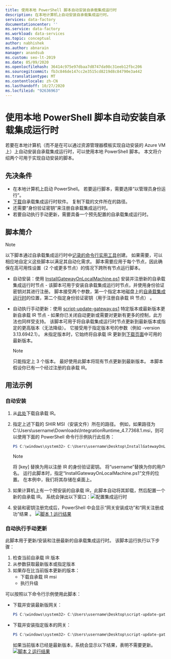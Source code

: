 ```yaml
---
title: 使用本地 PowerShell 脚本自动安装自承载集成运行时
description: 在本地计算机上自动安装自承载集成运行时。
services: data-factory
documentationcenter: ''
ms.service: data-factory
ms.workload: data-services
ms.topic: conceptual
author: nabhishek
ms.author: abnarain
manager: anandsub
ms.custom: seo-lt-2019
ms.date: 05/09/2020
ms.openlocfilehash: 36414c975e97dbaa7d8747da98c31eeb12fbc206
ms.sourcegitcommit: fb3c846de147cc2e3515cd8219d8c84790e3a442
ms.translationtype: MT
ms.contentlocale: zh-CN
ms.lasthandoff: 10/27/2020
ms.locfileid: "92636963"
---
```

# <a name="automating-self-hosted-integration-runtime-installation-using-local-powershell-scripts"></a>使用本地 PowerShell 脚本自动安装自承载集成运行时
若要在本地计算机（而不是在可以通过资源管理器模板实现自动安装的 Azure VM 上）上自动安装自承载集成运行时，可以使用本地 PowerShell 脚本。 本文将介绍两个可用于实现自动安装的脚本。

## <a name="prerequisites"></a>先决条件

* 在本地计算机上启动 PowerShell。 若要运行脚本，需要选择“以管理员身份运行”。
* [下载](https://www.microsoft.com/download/details.aspx?id=39717)自承载集成运行时软件。 复制下载的文件所在的路径。 
* 还需要“身份验证密钥”来注册自承载集成运行时。
* 若要自动执行手动更新，需要具备一个预先配置的自承载集成运行时。

## <a name="scripts-introduction"></a>脚本简介 

> [!NOTE]
> 以下脚本通过自承载集成运行时中[记录的命令行实用工具](./create-self-hosted-integration-runtime.md#set-up-an-existing-self-hosted-ir-via-local-powershell)创建。 如果需要，可以相应地自定义这些脚本以满足其自动化需求。
> 脚本需要应用于每个节点，因此确保在高可用性设置（2 个或更多节点）的情况下跨所有节点运行脚本。

* 自动安装：使用 [InstallGatewayOnLocalMachine.ps1](https://github.com/nabhishek/SelfHosted-IntegrationRuntime_AutomationScripts/blob/master/InstallGatewayOnLocalMachine.ps1) 安装并注册新的自承载集成运行时节点 - 该脚本可用于安装自承载集成运行时节点，并使用身份验证密钥对其进行注册。 脚本接受两个参数，第一个指定本地磁盘上的[自承载集成运行时](https://www.microsoft.com/download/details.aspx?id=39717)的位置，第二个指定身份验证密钥（用于注册自承载 IR 节点）  。

* 自动执行手动更新：使用 [script-update-gateway.ps1](https://github.com/nabhishek/SelfHosted-IntegrationRuntime_AutomationScripts/blob/master/script-update-gateway.ps1) 特定版本或最新版本更新自承载 IR 节点 - 如果你已关闭自动更新或需要对更新有更多的控制，此方法也同样受支持。 该脚本可用于将自承载集成运行时节点更新到最新版本或指定的更高版本（无法降级）。 它接受用于指定版本号的参数（例如 -version 3.13.6942.1）。 未指定版本时，它始终将自承载 IR 更新到[下载页面](https://www.microsoft.com/download/details.aspx?id=39717)中可用的最新版本。
    > [!NOTE]
    > 只能指定上 3 个版本。 最好使用此脚本将现有节点更新到最新版本。 本脚本假设你已有一个经过注册的自承载 IR。 

## <a name="usage-examples"></a>用法示例

### <a name="for-automating-setup"></a>自动安装
1. 从[此处](https://www.microsoft.com/download/details.aspx?id=39717)下载自承载 IR。 
1. 指定上述下载的 SHIR MSI（安装文件）所在的路径。 例如，如果路径为 C:\Users\username\Downloads\IntegrationRuntime_4.7.7368.1.msi，则可以使用下面的 PowerShell 命令行示例执行此任务：

   ```powershell
   PS C:\windows\system32> C:\Users\username\Desktop\InstallGatewayOnLocalMachine.ps1 -path "C:\Users\username\Downloads\IntegrationRuntime_4.7.7368.1.msi" -authKey "[key]"
   ```

    > [!NOTE]
    > 将 [key] 替换为用以注册 IR 的身份验证密钥。
    > 将“username”替换为你的用户名。
    > 运行此脚本时，指定“InstallGatewayOnLocalMachine.ps1”文件的位置。 在本例中，我们将其存储在桌面上。

1. 如果计算机上有一个预安装的自承载 IR，此脚本自动将其卸载，然后配置一个新的自承载 IR。 系统会弹出以下窗口：![配置集成运行时](media/self-hosted-integration-runtime-automation-scripts/integration-runtime-configure.png)

1. 安装和密钥注册完成后，PowerShell 中会显示“网关安装成功”和“网关注册成功”结果 。
        [![脚本 1 运行结果](media/self-hosted-integration-runtime-automation-scripts/script-1-run-result.png)](media/self-hosted-integration-runtime-automation-scripts/script-1-run-result.png#lightbox)

### <a name="for-automating-manual-updates"></a>自动执行手动更新
此脚本用于更新/安装和注册最新的自承载集成运行时。 该脚本运行执行以下步骤：
1. 检查当前自承载 IR 版本
2. 从参数获取最新版本或指定版本
3. 如果存在比当前版本更新的版本：
    * 下载自承载 IR msi
    * 执行升级

可以按照以下命令行示例使用此脚本：
* 下载并安装最新版网关：

   ```powershell
   PS C:\windows\system32> C:\Users\username\Desktop\script-update-gateway.ps1
   ```    
* 下载并安装指定版本的网关：
   ```powershell
   PS C:\windows\system32> C:\Users\username\Desktop\script-update-gateway.ps1 -version 3.13.6942.1
   ``` 
   如果当前版本已经是最新版本，系统会显示以下结果，表明不需要更新。   
    [![脚本 2 运行结果](media/self-hosted-integration-runtime-automation-scripts/script-2-run-result.png)](media/self-hosted-integration-runtime-automation-scripts/script-2-run-result.png#lightbox)